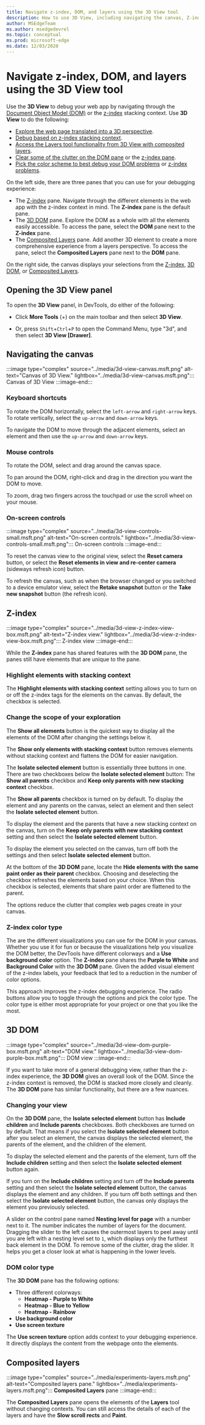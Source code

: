 ```yaml
---
title: Navigate z-index, DOM, and layers using the 3D View tool
description: How to use 3D View, including navigating the canvas, Z-index, 3D DOM, and composited layers.
author: MSEdgeTeam
ms.author: msedgedevrel
ms.topic: conceptual
ms.prod: microsoft-edge
ms.date: 12/03/2020
---
```

# Navigate z-index, DOM, and layers using the 3D View tool

Use the **3D View** to debug your web app by navigating through the [Document Object Model (DOM)](https://developer.mozilla.org/docs/Web/API/Document_Object_Model) or the [z-index](https://developer.mozilla.org/docs/Web/CSS/z-index) stacking context.  Use **3D View** to do the following:
*   [Explore the web page translated into a 3D perspective](#3d-dom).
*   [Debug based on z-index stacking context](#z-index).
*   [Access the Layers tool functionality from 3D View with composited layers](#composited-layers).
*   [Clear some of the clutter on the DOM pane](#changing-your-view) or the [z-index pane](#change-the-scope-of-your-exploration).
*   [Pick the color scheme to best debug your DOM problems](#dom-color-type) or [z-index problems](#z-index-color-type).

On the left side, there are three panes that you can use for your debugging experience:
*   The [Z-index](#z-index) pane.  Navigate through the different elements in the web app with the z-index context in mind.  The **Z-index** pane is the default pane.
*   The [3D DOM](#3d-dom) pane.  Explore the DOM as a whole with all the elements easily accessible.  To access the pane, select the **DOM** pane next to the **Z-index** pane.
*   The [Composited Layers](#composited-layers) pane.  Add another 3D element to create a more comprehensive experience from a layers perspective.  To access the pane, select the **Composited Layers** pane next to the **DOM** pane.

On the right side, the canvas displays your selections from the [Z-index](#z-index), [3D DOM](#3d-dom), or [Composited Layers](#composited-layers).


<!-- ====================================================================== -->
## Opening the 3D View panel

To open the **3D View** panel, in DevTools, do either of the following:

* Click **More Tools** (+) on the main toolbar and then select **3D View**.

* Or, press `Shift`+`Ctrl`+`P` to open the Command Menu, type "3d", and then select **3D View [Drawer]**.


<!-- ====================================================================== -->
## Navigating the canvas

:::image type="complex" source="../media/3d-view-canvas.msft.png" alt-text="Canvas of 3D View." lightbox="../media/3d-view-canvas.msft.png":::
   Canvas of 3D View
:::image-end:::

### Keyboard shortcuts

To rotate the DOM horizontally, select the `left-arrow` and `right-arrow` keys.  To rotate vertically, select the `up-arrow` and `down-arrow` keys.

To navigate the DOM to move through the adjacent elements, select an element and then use the `up-arrow` and `down-arrow` keys.

### Mouse controls

To rotate the DOM, select and drag around the canvas space.

To pan around the DOM, right-click and drag in the direction you want the DOM to move.

To zoom, drag two fingers across the touchpad or use the scroll wheel on your mouse.

### On-screen controls

:::image type="complex" source="../media/3d-view-controls-small.msft.png" alt-text="On-screen controls." lightbox="../media/3d-view-controls-small.msft.png":::
   On-screen controls
:::image-end:::

To reset the canvas view to the original view, select the **Reset camera** button, or select the **Reset elements in view and re-center camera** (sideways refresh icon) button.

To refresh the canvas, such as when the browser changed or you switched to a device emulator view, select the **Retake snapshot** button or the **Take new snapshot** button (the refresh icon).


<!-- ====================================================================== -->
## Z-index

:::image type="complex" source="../media/3d-view-z-index-view-box.msft.png" alt-text="Z-index view." lightbox="../media/3d-view-z-index-view-box.msft.png":::
   Z-index view
:::image-end:::

While the **Z-index** pane has shared features with the **3D DOM** pane, the panes still have elements that are unique to the pane.

### Highlight elements with stacking context

The **Highlight elements with stacking context** setting allows you to turn on or off the z-index tags for the elements on the canvas.  By default, the checkbox is selected.

### Change the scope of your exploration

The **Show all elements** button is the quickest way to display all the elements of the DOM after changing the settings below it.

The **Show only elements with stacking context** button removes elements without stacking context and flattens the DOM for easier navigation.

The **Isolate selected element** button is essentially three buttons in one.  There are two checkboxes below the **Isolate selected element** button:  The **Show all parents** checkbox and **Keep only parents with new stacking context** checkbox.

The **Show all parents** checkbox is turned on by default.  To display the element and any parents on the canvas, select an element and then select the **Isolate selected element** button.

To display the element and the parents that have a new stacking context on the canvas, turn on the **Keep only parents with new stacking context** setting and then select the **Isolate selected element** button.

To display the element you selected on the canvas, turn off both the settings and then select **Isolate selected element** button.

At the bottom of the **3D DOM** pane, locate the **Hide elements with the same paint order as their parent** checkbox.  Choosing and deselecting the checkbox refreshes the elements based on your choice.  When this checkbox is selected, elements that share paint order are flattened to the parent.

The options reduce the clutter that complex web pages create in your canvas.

### Z-index color type

The are the different visualizations you can use for the DOM in your canvas.  Whether you use it for fun or because the visualizations help you visualize the DOM better, the DevTools have different colorways and a **Use background color** option.  The **Z-index** pane shares the **Purple to White** and **Background Color** with the **3D DOM** pane.  Given the added visual element of the z-index labels, your feedback that led to a reduction in the number of color options.

This approach improves the z-index debugging experience.  The radio buttons allow you to toggle through the options and pick the color type.  The color type is either most appropriate for your project or one that you like the most.


<!-- ====================================================================== -->
## 3D DOM

:::image type="complex" source="../media/3d-view-dom-purple-box.msft.png" alt-text="DOM view." lightbox="../media/3d-view-dom-purple-box.msft.png":::
   DOM view
:::image-end:::

If you want to take more of a general debugging view, rather than the z-index experience, the **3D DOM** gives an overall look of the DOM.  Since the z-index context is removed, the DOM is stacked more closely and cleanly.  The **3D DOM** pane has similar functionality, but there are a few nuances.

### Changing your view

On the **3D DOM** pane, the **Isolate selected element** button has **Include children** and **Include parents** checkboxes.  Both checkboxes are turned on by default.  That means if you select the **Isolate selected element** button after you select an element, the canvas displays the selected element, the parents of the element, and the children of the element.

To display the selected element and the parents of the element, turn off the **Include children** setting and then select the **Isolate selected element** button again.

If you turn on the **Include children** setting and turn off the **Include parents** setting and then select the **Isolate selected element** button, the canvas displays the element and any children.  If you turn off both settings and then select the **Isolate selected element** button, the canvas only displays the element you previously selected.

A slider on the control pane named **Nesting level for page** with a number next to it.  The number indicates the number of layers for the document.  Dragging the slider to the left causes the outermost layers to peel away until you are left with a nesting level set to `1`, which displays only the furthest back element in the DOM.  To remove some of the clutter, drag the slider.  It helps you get a closer look at what is happening in the lower levels.

### DOM color type

The **3D DOM** pane has the following options:
*   Three different colorways:
    *   **Heatmap - Purple to White**
    *   **Heatmap - Blue to Yellow**
    *   **Heatmap - Rainbow**
*   **Use background color**
*   **Use screen texture**

The **Use screen texture** option adds context to your debugging experience.  It directly displays the content from the webpage onto the elements.


<!-- ====================================================================== -->
## Composited layers

:::image type="complex" source="../media/experiments-layers.msft.png" alt-text="Composited layers pane." lightbox="../media/experiments-layers.msft.png":::
   **Composited Layers** pane
:::image-end:::

The **Composited Layers** pane opens the elements of the **Layers** tool without changing contexts.  You can still access the details of each of the layers and have the **Slow scroll rects** and **Paint**.
